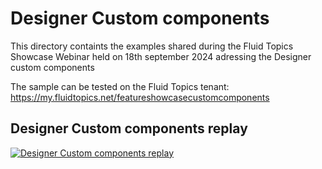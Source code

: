 # Designer Custom components

This directory containts the examples shared during the Fluid Topics Showcase Webinar held on 18th september 2024 adressing the Designer custom components 

The sample can be tested on the Fluid Topics tenant: https://my.fluidtopics.net/featureshowcasecustomcomponents


## Designer Custom components replay

[![Designer Custom components replay](https://img.youtube.com/vi/4JNPvHed0Gs/0.jpg)](https://www.youtube.com/watch?v=4JNPvHed0Gs)
